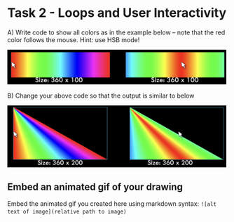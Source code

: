 # Task 2 - Loops and User Interactivity

A) Write code to show all colors as in the example below – note that the red color follows the mouse. Hint: use HSB mode!

<img src="../images/img4.png" width="500px">

B) Change your above code so that the output is similar to below

<img src="../images/img3.png" width="500px">

## Embed an animated gif of your drawing

Embed the animated gif you created here using markdown syntax: `![alt text of image](relative path to image)`

